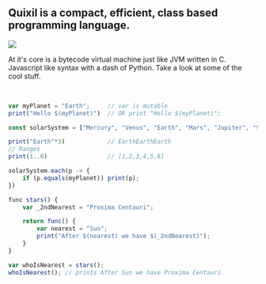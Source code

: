 
## Quixil is a compact, efficient, class based programming language. 

 <img src="https://img.shields.io/badge/-In%20Development-%23D40749?style=for-the-badge" />

<br />

At it's core is a bytecode virtual machine just like JVM written in C. Javascript like syntax with a dash of Python.
Take a look at some of the cool stuff.

<br />

```js
var myPlanet = "Earth";     // var is mutable
print("Hello $(myPlanet)")  // OR print "Hello $(myPlanet)";

const solarSystem = ["Mercury", "Venus", "Earth", "Mars", "Jupiter", "Saturn", "Uranus", "Neptune"];

print("Earth"*3)            // EarthEarthEarth
// Ranges
print(1..6)                 // [1,2,3,4,5,6]

solarSystem.each(p -> {
    if (p.equals(myPlanet)) print(p);
})

func stars() {
    var _2ndNearest = "Proxima Centauri";

    return func() {
        var nearest = "Sun";
        print("After $(nearest) we have $(_2ndNearest)");
    }
}

var whoIsNearest = stars();
whoIsNearest(); // prints After Sun we have Proxima Centauri

```
